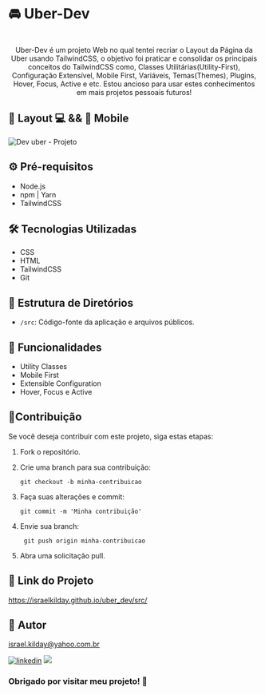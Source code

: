  # 🚘 Uber-Dev 
<div align="center"><br>  
 Uber-Dev é um projeto Web no qual tentei recriar o Layout da Página da Uber usando TailwindCSS,  
 o objetivo foi praticar e consolidar os principais conceitos do TailwindCSS como,  
 Classes Utilitárias(Utility-First), Configuração Extensível, Mobile First, Variáveis,  
 Temas(Themes), Plugins, Hover, Focus, Active e etc. Estou ancioso para usar estes  
 conhecimentos em mais projetos pessoais futuros!
 </div>

 ## 🎨 Layout 💻 && 📱 Mobile  

![Dev uber - Projeto](https://github.com/Israelkilday/uber_dev/assets/101229204/a591567c-202f-49c6-8f49-c815cc9ae8d3)

 ## ⚙️ Pré-requisitos

 - Node.js 
 - npm | Yarn
 - TailwindCSS

 ## 🛠️ Tecnologias Utilizadas
  
 - CSS
 - HTML
 - TailwindCSS
 - Git
   
 ## 📁 Estrutura de Diretórios

 - `/src`: Código-fonte da aplicação e arquivos públicos.
 
 ## 🚀 Funcionalidades
 
 - Utility Classes
 - Mobile First
 - Extensible Configuration
 - Hover, Focus e Active

 ## 🤝Contribuição

Se você deseja contribuir com este projeto, siga estas etapas:

1. Fork o repositório.

2. Crie uma branch para sua contribuição:

    ```shell
    git checkout -b minha-contribuicao

3. Faça suas alterações e commit:

    ```shell
    git commit -m 'Minha contribuição'

4. Envie sua branch:

   ```shell
    git push origin minha-contribuicao

5. Abra uma solicitação pull.

## 🔗 Link do Projeto

https://israelkilday.github.io/uber_dev/src/

## 🧠 Autor

israel.kilday@yahoo.com.br

[![linkedin](https://img.shields.io/badge/LinkedIn-0077B5?style=for-the-badge&logo=linkedin&logoColor=white)](https://www.linkedin.com/in/israel-kilday-machado-de-souza-801482230) <a href="mailto:israelkilday27@gmail.com">
    <img src="https://img.shields.io/badge/Gmail-333333?style=for-the-badge&logo=gmail&logoColor=red" />
</a>

 ### Obrigado por visitar meu projeto! 👋 
